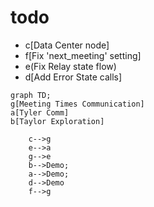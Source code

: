 # todo

* c[Data Center node]
* f[Fix 'next_meeting' setting]
* e(Fix Relay state flow)
* d[Add Error State calls]

```mermaid
graph TD;
g[Meeting Times Communication]
a[Tyler Comm]
b[Taylor Exploration]

    c-->g
    e-->a
    g-->e
    b-->Demo;
    a-->Demo;
    d-->Demo
    f-->g
```